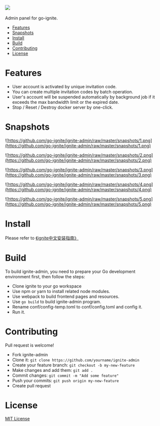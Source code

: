 ![](https://github.com/go-ignite/ignite-admin/raw/master/snapshots/ignite-admin.png)
---
Admin panel for go-ignite.

* [Features](#features)
* [Snapshots](#snapshots)
* [Install](#install)
* [Build](#build)
* [Contributing](#contributing)
* [License](#license)

# Features

* User account is activated by unique invitation code.
* You can create multiple invitation codes by batch operation.
* User's account will be suspended automatically by background job if it exceeds the max bandwidth limit or the expired date.
* Stop / Reset / Destroy docker server by one-click.

# Snapshots

![https://github.com/go-ignite/ignite-admin/raw/master/snapshots/1.png](https://github.com/go-ignite/ignite-admin/raw/master/snapshots/1.png)

![https://github.com/go-ignite/ignite-admin/raw/master/snapshots/2.png](https://github.com/go-ignite/ignite-admin/raw/master/snapshots/2.png)

![https://github.com/go-ignite/ignite-admin/raw/master/snapshots/3.png](https://github.com/go-ignite/ignite-admin/raw/master/snapshots/3.png)

![https://github.com/go-ignite/ignite-admin/raw/master/snapshots/4.png](https://github.com/go-ignite/ignite-admin/raw/master/snapshots/4.png)

![https://github.com/go-ignite/ignite-admin/raw/master/snapshots/5.png](https://github.com/go-ignite/ignite-admin/raw/master/snapshots/5.png)

# Install

Please refer to [《ignite中文安装指南》](https://github.com/go-ignite/ignite/wiki/ignite%E4%B8%AD%E6%96%87%E5%AE%89%E8%A3%85%E6%8C%87%E5%8D%97)

# Build

To build ignite-admin, you need to prepare your Go development environment first, then follow the steps:

* Clone ignite to your go workspace
* Use npm or yarn to install related node modules.
* Use webpack to build frontend pages and resources.
* Use ```go build``` to build ignite-admin program.
* Rename conf/config-temp.toml to conf/config.toml and config it.
* Run it.

# Contributing

Pull request is welcome!

* Fork ignite-admin
* Clone it: ```git clone https://github.com/yourname/ignite-admin```
* Create your feature branch: ```git checkout -b my-new-feature```
* Make changes and add them: ```git add .```
* Commit changes: ```git commit -m "Add some feature"```
* Push your commits: ```git push origin my-new-feature```
* Create pull request

# License
[MIT License](https://github.com/go-ignite/ignite-admin/blob/master/LICENSE)

